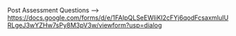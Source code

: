 Post Assessment Questions --> https://docs.google.com/forms/d/e/1FAIpQLSeEWIiKI2cFYj6qodFcsaxmluIURLgeJ3wYZHw7sPy8M3pV3w/viewform?usp=dialog
